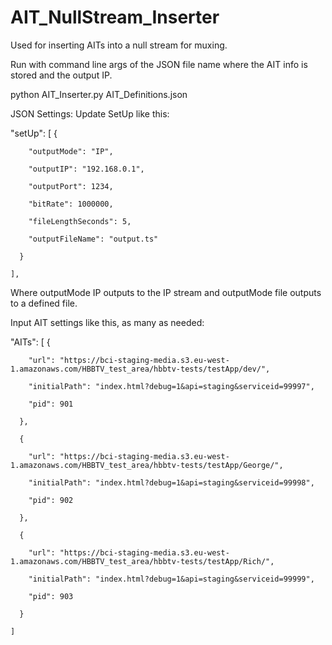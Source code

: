 # AIT_NullStream_Inserter
Used for inserting AITs into a null stream for muxing.

Run with command line args of the JSON file name where the AIT info is stored and the output IP.

python AIT_Inserter.py AIT_Definitions.json 

JSON Settings:
Update SetUp like this:

"setUp": [
      {
      
        "outputMode": "IP",
        
        "outputIP": "192.168.0.1",
        
        "outputPort": 1234,
        
        "bitRate": 1000000,
        
        "fileLengthSeconds": 5,
        
        "outputFileName": "output.ts"
        
      }
      
    ],
    
Where outputMode IP outputs to the IP stream and outputMode file outputs to a defined file.



Input AIT settings like this, as many as needed:

"AITs": [
      {
      
        "url": "https://bci-staging-media.s3.eu-west-1.amazonaws.com/HBBTV_test_area/hbbtv-tests/testApp/dev/",
        
        "initialPath": "index.html?debug=1&api=staging&serviceid=99997",
        
        "pid": 901
        
      },
      
      {
      
        "url": "https://bci-staging-media.s3.eu-west-1.amazonaws.com/HBBTV_test_area/hbbtv-tests/testApp/George/",
        
        "initialPath": "index.html?debug=1&api=staging&serviceid=99998",
        
        "pid": 902
        
      },
      
      {
      
        "url": "https://bci-staging-media.s3.eu-west-1.amazonaws.com/HBBTV_test_area/hbbtv-tests/testApp/Rich/",
        
        "initialPath": "index.html?debug=1&api=staging&serviceid=99999",
        
        "pid": 903
        
      }
      
    ]
    
